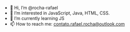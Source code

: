 - 👋 Hi, I’m @rocha-rafael
- 👀 I’m interested in JavaScript, Java, HTML, CSS.
- 🌱 I’m currently learning JS
- 📫 How to reach me: contato.rafael.rocha@outlook.com

<!---
rocha-rafael/rocha-rafael is a ✨ special ✨ repository because its `README.md` (this file) appears on your GitHub profile.
You can click the Preview link to take a look at your changes.
--->
